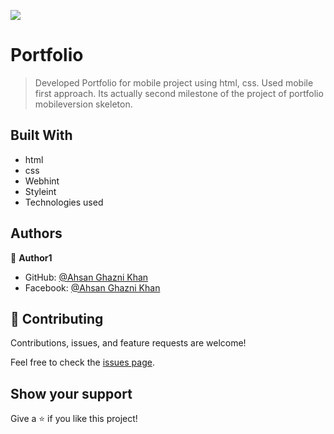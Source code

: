 ![](https://img.shields.io/badge/Microverse-blueviolet)

# Portfolio

> Developed Portfolio for mobile project using html, css. Used mobile first approach. Its actually second milestone of the project of portfolio mobileversion skeleton.

## Built With
- html
- css
- Webhint
- Styleint
- Technologies used

## Authors

👤 **Author1**

- GitHub: [@Ahsan Ghazni Khan](https://github.com/Ahsan12356)
- Facebook: [@Ahsan Ghazni Khan](https://www.facebook.com/me/)

## 🤝 Contributing

Contributions, issues, and feature requests are welcome!

Feel free to check the [issues page](../../issues/).

## Show your support

Give a ⭐️ if you like this project!
